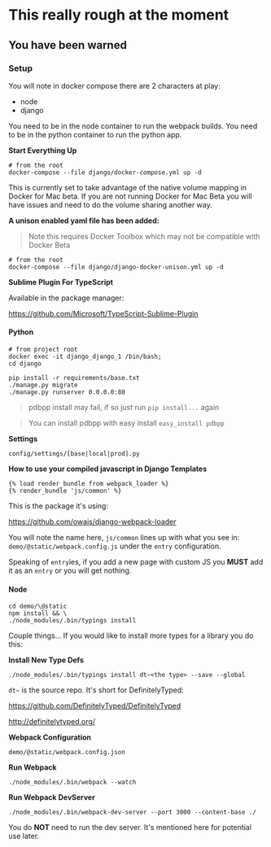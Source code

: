 # This really rough at the moment
## You have been warned

### Setup

You will note in docker compose there are 2 characters at play:

- node
- django

You need to be in the node container to run the webpack builds.
You need to be in the python container to run the python app.

**Start Everything Up**

```
# from the root
docker-compose --file django/docker-compose.yml up -d
```

This is currently set to take advantage of the native volume mapping in Docker
for Mac beta. If you are not running Docker for Mac Beta you will have issues
and need to do the volume sharing another way.

**A unison enabled yaml file has been added:**
> Note this requires Docker Toolbox which may not be compatible with Docker Beta

```
# from the root
docker-compose --file django/django-docker-unison.yml up -d
```

**Sublime Plugin For TypeScript**

Available in the package manager:

https://github.com/Microsoft/TypeScript-Sublime-Plugin

#### Python
```
# from project root
docker exec -it django_django_1 /bin/bash;
cd django

pip install -r requirements/base.txt
./manage.py migrate
./manage.py runserver 0.0.0.0:80
```
> pdbpp install may fail, if so just run `pip install...` again

> You can install pdbpp with easy install `easy_install pdbpp`

**Settings**

`config/settings/[base|local|prod].py`


**How to use your compiled javascript in Django Templates**

```
{% load render_bundle from webpack_loader %}
{% render_bundle 'js/common' %}
```

This is the package it's using:

https://github.com/owais/django-webpack-loader

You will note the name here, `js/common` lines up with what you see in:
`demo/@static/webpack.config.js` under the `entry` configuration.

Speaking of `entry`ies, if you add a new page with custom JS you **MUST**
add it as an `entry` or you will get nothing.

#### Node
```
cd demo/\@static
npm install && \
./node_modules/.bin/typings install
```

Couple things...
If you would like to install more types for a library you do this:

**Install New Type Defs**
```
./node_modules/.bin/typings install dt~<the type> --save --global
```

`dt~` is the source repo. It's short for DefinitelyTyped:

https://github.com/DefinitelyTyped/DefinitelyTyped

http://definitelytyped.org/


**Webpack Configuration**

```
demo/@static/webpack.config.json
```

**Run Webpack**

```
./node_modules/.bin/webpack --watch
```


**Run Webpack DevServer**
```
./node_modules/.bin/webpack-dev-server --port 3000 --content-base ./
```

You do **NOT** need to run the dev server. It's mentioned here for potential use later.
